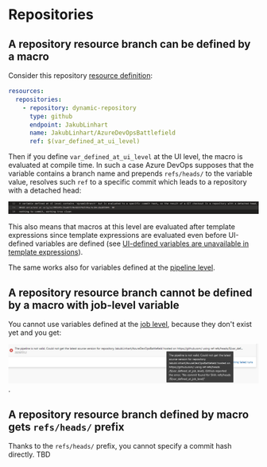 # Repositories

## A repository resource branch can be defined by a macro

Consider this repository [resource definition](https://github.com/JakubLinhart/AzureDevOpsBattlefield/blob/bd73211795b2bf57eedc727efe5f23ed97fe9c86/pipelines/macros-repository.yml#L11):

```yaml
resources:
  repositories:
    - repository: dynamic-repository
      type: github
      endpoint: JakubLinhart
      name: JakubLinhart/AzureDevOpsBattlefield
      ref: $(var_defined_at_ui_level)
```

Then if you define `var_defined_at_ui_level` at the UI level, the macro is evaluated at compile time. In such a case Azure DevOps supposes that the variable contains a branch name and prepends `refs/heads/` to the variable value, resolves such `ref` to a specific commit which leads to a repository with a detached head:

[![repository branch defined by a macro](images/macros-repository-branch-defined-by-macro.png)](https://linj.visualstudio.com/AzureDevOpsBattleground/_build/results?buildId=346&view=logs&j=7f33e5bd-7764-5d8a-ba2e-506e078b9c3f&t=b90fe04d-084a-5ebe-1240-ecd857f5e241&l=13)

This also means that macros at this level are evaluated after template expressions since template expressions are evaluated even before UI-defined variables are defined (see [UI-defined variables are unavailable in template expressions](template-expressions.md#ui-defined-variables-are-unavailable-in-template-expressions)).

The same works also for variables defined at the [pipeline level](https://github.com/JakubLinhart/AzureDevOpsBattlefield/blob/bd73211795b2bf57eedc727efe5f23ed97fe9c86/pipelines/macros-repository.yml#L21).

## A repository resource branch cannot be defined by a macro with job-level variable

You cannot use variables defined at the [job level](https://github.com/JakubLinhart/AzureDevOpsBattlefield/blob/f956fbc5cc6379d514e3dc6367305e4a7de81684/pipelines/macros-repository-job-level-invalid.yml), because they don't exist yet and you get:

[![error when using job level variables](images/macros-repository-job-level-variable-error.png)](https://linj.visualstudio.com/AzureDevOpsBattleground/_build/results?buildId=350&view=results).

## A repository resource branch defined by macro gets `refs/heads/` prefix

Thanks to the `refs/heads/` prefix, you cannot specify a commit hash directly. TBD
